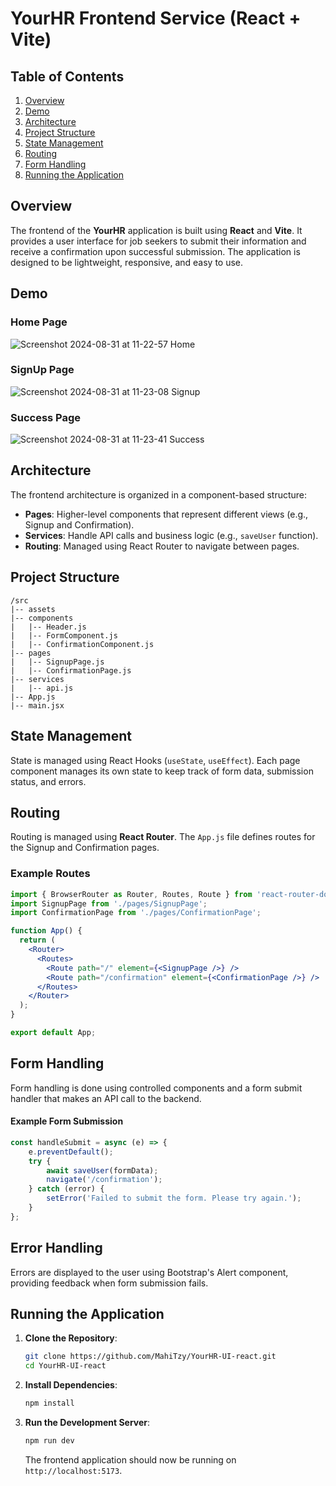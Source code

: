 # YourHR Frontend Service (React + Vite)

## Table of Contents

1. [Overview](#overview)
2. [Demo](#demo)
3. [Architecture](#architecture)
4. [Project Structure](#project-structure)
5. [State Management](#state-management)
6. [Routing](#routing)
7. [Form Handling](#form-handling)
8. [Running the Application](#running-the-application)

## Overview

The frontend of the **YourHR** application is built using **React** and **Vite**. It provides a user interface for job seekers to submit their information and receive a confirmation upon successful submission. The application is designed to be lightweight, responsive, and easy to use.

## Demo

### Home Page
![Screenshot 2024-08-31 at 11-22-57 Home](https://github.com/user-attachments/assets/55bce9fa-f22d-41e7-9b1a-dde4ec55cddb)

### SignUp Page
![Screenshot 2024-08-31 at 11-23-08 Signup](https://github.com/user-attachments/assets/5820a892-25ef-4640-9bf7-cca6f5ba48b4)

### Success Page
![Screenshot 2024-08-31 at 11-23-41 Success](https://github.com/user-attachments/assets/bb7f8033-1936-4a2f-bf24-7136af06a671)

## Architecture

The frontend architecture is organized in a component-based structure:

- **Pages**: Higher-level components that represent different views (e.g., Signup and Confirmation).
- **Services**: Handle API calls and business logic (e.g., `saveUser` function).
- **Routing**: Managed using React Router to navigate between pages.

## Project Structure

```
/src
|-- assets
|-- components
|   |-- Header.js
|   |-- FormComponent.js
|   |-- ConfirmationComponent.js
|-- pages
|   |-- SignupPage.js
|   |-- ConfirmationPage.js
|-- services
|   |-- api.js
|-- App.js
|-- main.jsx
```

## State Management

State is managed using React Hooks (`useState`, `useEffect`). Each page component manages its own state to keep track of form data, submission status, and errors.

## Routing

Routing is managed using **React Router**. The `App.js` file defines routes for the Signup and Confirmation pages.

### Example Routes

```jsx
import { BrowserRouter as Router, Routes, Route } from 'react-router-dom';
import SignupPage from './pages/SignupPage';
import ConfirmationPage from './pages/ConfirmationPage';

function App() {
  return (
    <Router>
      <Routes>
        <Route path="/" element={<SignupPage />} />
        <Route path="/confirmation" element={<ConfirmationPage />} />
      </Routes>
    </Router>
  );
}

export default App;
```

## Form Handling

Form handling is done using controlled components and a form submit handler that makes an API call to the backend.

#### Example Form Submission

```jsx
const handleSubmit = async (e) => {
    e.preventDefault();
    try {
        await saveUser(formData);
        navigate('/confirmation');
    } catch (error) {
        setError('Failed to submit the form. Please try again.');
    }
};
```

## Error Handling

Errors are displayed to the user using Bootstrap's Alert component, providing feedback when form submission fails.

## Running the Application

1. **Clone the Repository**:

   ```bash
   git clone https://github.com/MahiTzy/YourHR-UI-react.git
   cd YourHR-UI-react
   ```

2. **Install Dependencies**:

   ```bash
   npm install
   ```

3. **Run the Development Server**:

   ```bash
   npm run dev
   ```

   The frontend application should now be running on `http://localhost:5173`.
